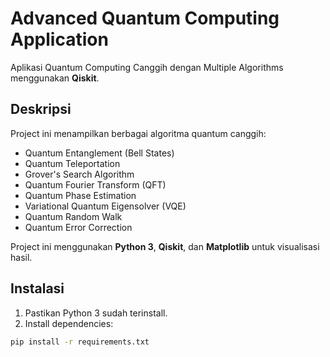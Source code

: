 
# Advanced Quantum Computing Application

Aplikasi Quantum Computing Canggih dengan Multiple Algorithms menggunakan **Qiskit**.

## Deskripsi
Project ini menampilkan berbagai algoritma quantum canggih:
- Quantum Entanglement (Bell States)
- Quantum Teleportation
- Grover's Search Algorithm
- Quantum Fourier Transform (QFT)
- Quantum Phase Estimation
- Variational Quantum Eigensolver (VQE)
- Quantum Random Walk
- Quantum Error Correction

Project ini menggunakan **Python 3**, **Qiskit**, dan **Matplotlib** untuk visualisasi hasil.

## Instalasi

1. Pastikan Python 3 sudah terinstall.
2. Install dependencies:

```bash
pip install -r requirements.txt
